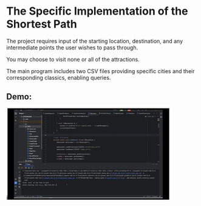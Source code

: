 # The Specific Implementation of the Shortest Path
The project requires input of the starting location, destination, and any intermediate points the user wishes to pass through.

You may choose to visit none or all of the attractions.

The main program includes two CSV files providing specific cities and their corresponding classics, enabling queries.

## Demo:
i![image](https://github.com/Katelinchou0927/Shortest-Path-Planning-System-for-the-United-States-Map/blob/master/demo.gif)
